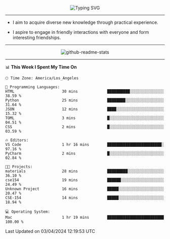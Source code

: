 <p align="center">
  <img src="https://readme-typing-svg.demolab.com?font=Fira+Code&weight=500&size=32&duration=2500&pause=1600&center=true&vCenter=true&random=false&width=1024&height=64&lines=Hi+there+%F0%9F%91%8B;I'm+delighted+you+could+make+it+here+%F0%9F%8E%89;I'm+Harry%2C+a+college+student+still+finding+my+way" alt="Typing SVG" />
</p>


---


- I aim to acquire diverse new knowledge through practical experience.

- I aspire to engage in friendly interactions with everyone and form interesting friendships.


---


<p align="center">
  <img src="https://github-readme-stats.vercel.app/api?username=Harry-Jing&show_icons=true" alt="github-readme-stats"/>
</p>


---

<!--START_SECTION:waka-->
📊 **This Week I Spent My Time On** 

```text
🕑︎ Time Zone: America/Los_Angeles

💬 Programming Languages: 
HTML                     30 mins             ██████████░░░░░░░░░░░░░░░   38.59 % 
Python                   25 mins             ████████░░░░░░░░░░░░░░░░░   31.64 % 
JSON                     12 mins             ████░░░░░░░░░░░░░░░░░░░░░   15.32 % 
TOML                     3 mins              █░░░░░░░░░░░░░░░░░░░░░░░░   04.51 % 
CSS                      2 mins              █░░░░░░░░░░░░░░░░░░░░░░░░   03.59 % 

🔥 Editors: 
VS Code                  1 hr 16 mins        ████████████████████████░   97.16 % 
PyCharm                  2 mins              █░░░░░░░░░░░░░░░░░░░░░░░░   02.84 % 

🐱‍💻 Projects: 
materials                28 mins             █████████░░░░░░░░░░░░░░░░   36.10 % 
cse154                   19 mins             ██████░░░░░░░░░░░░░░░░░░░   24.49 % 
Unknown Project          16 mins             █████░░░░░░░░░░░░░░░░░░░░   20.47 % 
CSE-154                  14 mins             █████░░░░░░░░░░░░░░░░░░░░   18.94 % 

💻 Operating System: 
Mac                      1 hr 19 mins        █████████████████████████   100.00 % 
```


 Last Updated on 03/04/2024 12:19:53 UTC
<!--END_SECTION:waka-->
